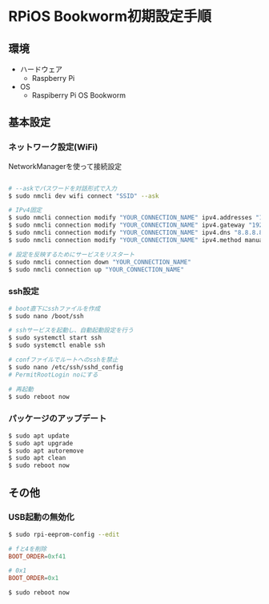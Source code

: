 # RPiOS Bookworm初期設定手順

## 環境
- ハードウェア
    - Raspberry Pi
- OS
    - Raspiberry Pi OS Bookworm

## 基本設定

### ネットワーク設定(WiFi)

NetworkManagerを使って接続設定

```bash

# --askでパスワードを対話形式で入力
$ sudo nmcli dev wifi connect "SSID" --ask

# IPv4固定
$ sudo nmcli connection modify "YOUR_CONNECTION_NAME" ipv4.addresses "192.168.1.100/24"
$ sudo nmcli connection modify "YOUR_CONNECTION_NAME" ipv4.gateway "192.168.1.1"
$ sudo nmcli connection modify "YOUR_CONNECTION_NAME" ipv4.dns "8.8.8.8 8.8.4.4"
$ sudo nmcli connection modify "YOUR_CONNECTION_NAME" ipv4.method manual

# 設定を反映するためにサービスをリスタート
$ sudo nmcli connection down "YOUR_CONNECTION_NAME"
$ sudo nmcli connection up "YOUR_CONNECTION_NAME"
```

### ssh設定

```bash
# boot直下にsshファイルを作成
$ sudo nano /boot/ssh

# sshサービスを起動し、自動起動設定を行う
$ sudo systemctl start ssh
$ sudo systemctl enable ssh

# confファイルでルートへのsshを禁止
$ sudo nano /etc/ssh/sshd_config
# PermitRootLogin noにする

# 再起動
$ sudo reboot now
```

### パッケージのアップデート

```bash
$ sudo apt update
$ sudo apt upgrade
$ sudo apt autoremove
$ sudo apt clean
$ sudo reboot now
```

## その他

### USB起動の無効化

```bash
$ sudo rpi-eeprom-config --edit
```

```conf
# fと4を削除
BOOT_ORDER=0xf41

# 0x1
BOOT_ORDER=0x1
```

```bash
$ sudo reboot now
```